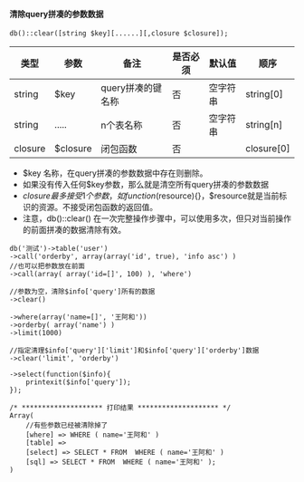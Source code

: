 #### 清除query拼凑的参数数据


```
db()::clear([string $key][......][,closure $closure]);
```

|类型|参数|备注|是否必须|默认值|顺序|
| ----| ----|----|----|----|----|
|string|$key|query拼凑的键名称|否|空字符串|string[0]|
|string|.....|n个表名称|否|空字符串|string[n]|
|closure|$closure|闭包函数|否|	|closure[0]|

- $key 名称，在query拼凑的参数数据中存在则删除。
- 如果没有传入任何$key参数，那么就是清空所有query拼凑的参数数据
- $closure 最多接受1个参数，如function($resource){}，$resource就是当前标识的资源。不接受闭包函数的返回值。
- 注意，db()::clear() 在一次完整操作步骤中，可以使用多次，但只对当前操作的前面拼凑的数据清除有效。


```
db('测试')->table('user')
->call('orderby', array(array('id', true), 'info asc') )
//也可以把参数放在前面
->call(array( array('id=[]', 100) ), 'where')

//参数为空，清除$info['query']所有的数据
->clear()

->where(array('name=[]', '王阿和'))
->orderby( array('name') )
->limit(1000)

//指定清理$info['query']['limit']和$info['query']['orderby']数据
->clear('limit', 'orderby')

->select(function($info){
	printexit($info['query']);
});
```


```
/* ******************** 打印结果 ******************** */
Array(
    //有些参数已经被清除掉了
    [where] => WHERE ( name='王阿和' )
    [table] => 
    [select] => SELECT * FROM  WHERE ( name='王阿和' )
    [sql] => SELECT * FROM  WHERE ( name='王阿和' );
)
```




